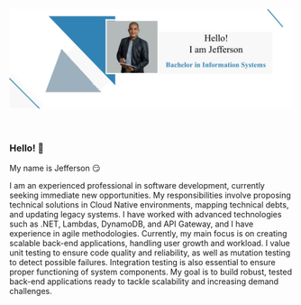 <img src="https://github.com/Jeffconexion/Jeffconexion/blob/main/PostGitHub3.jpg">

<!--<a href="https://thamiavicente.github.io/"><img align="left" src="https://github.com/Jeffconexion/Jeffconexion/blob/main/home.png"/></a> -->
<!--  <a href="https://www.linkedin.com/in/jeffsantosti/"><img align="left" src="https://github.com/Jeffconexion/Jeffconexion/blob/main/linkedin.png"/></a> -->
<!--<a href="https://medium.com/@thamiavicente"><img align="left" src="https://github.com/thamiavicente/thamiavicente/blob/master/assets/img/medium.png"/></a> -->
<!--<a href="https://www.behance.net/thamiavicente"><img align="left" src="https://github.com/thamiavicente/thamiavicente/blob/master/assets/img/behance.png"/></a> -->
<!--<a href="https://vimeo.com/thamiavicente"><img align="left" src="https://github.com/thamiavicente/thamiavicente/blob/master/assets/img/vimeo.png"/></a> -->
<!--<a href="https://www.instagram.com/tavcodeart/"><img align="left" src="https://github.com/thamiavicente/thamiavicente/blob/master/assets/img/insta.png"/></a> -->


<br>
<br>
<br>

### Hello! 👋

My name is Jefferson 😏

I am an experienced professional in software development, currently seeking immediate new opportunities. My responsibilities involve proposing technical solutions in Cloud Native environments, mapping technical debts, and updating legacy systems. I have worked with advanced technologies such as .NET, Lambdas, DynamoDB, and API Gateway, and I have experience in agile methodologies. Currently, my main focus is on creating scalable back-end applications, handling user growth and workload. I value unit testing to ensure code quality and reliability, as well as mutation testing to detect possible failures. Integration testing is also essential to ensure proper functioning of system components. My goal is to build robust, tested back-end applications ready to tackle scalability and increasing demand challenges.
